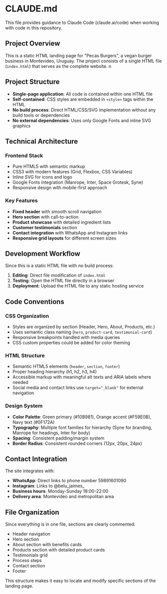 # CLAUDE.md

This file provides guidance to Claude Code (claude.ai/code) when working with code in this repository.

## Project Overview

This is a static HTML landing page for "Pecas Burgers", a vegan burger business in Montevideo, Uruguay. The project consists of a single HTML file (`index.html`) that serves as the complete website.
n
## Project Structure

- **Single-page application**: All code is contained within one HTML file
- **Self-contained**: CSS styles are embedded in `<style>` tags within the HTML
- **No build process**: Direct HTML/CSS/SVG implementation without any build tools or dependencies
- **No external dependencies**: Uses only Google Fonts and inline SVG graphics

## Technical Architecture

### Frontend Stack
- Pure HTML5 with semantic markup
- CSS3 with modern features (Grid, Flexbox, CSS Variables)
- Inline SVG for icons and logo
- Google Fonts integration (Manrope, Inter, Space Grotesk, Syne)
- Responsive design with mobile-first approach

### Key Features
- **Fixed header** with smooth scroll navigation
- **Hero section** with call-to-action
- **Product showcase** with detailed ingredient lists
- **Customer testimonials** section
- **Contact integration** with WhatsApp and Instagram links
- **Responsive grid layouts** for different screen sizes

## Development Workflow

Since this is a static HTML file with no build process:

1. **Editing**: Direct file modification of `index.html`
2. **Testing**: Open the HTML file directly in a browser
3. **Deployment**: Upload the HTML file to any static hosting service

## Code Conventions

### CSS Organization
- Styles are organized by section (Header, Hero, About, Products, etc.)
- Uses semantic class naming (`hero`, `product-card`, `testimonial-card`)
- Responsive breakpoints handled with media queries
- CSS custom properties could be added for color theming

### HTML Structure
- Semantic HTML5 elements (`header`, `section`, `footer`)
- Proper heading hierarchy (h1, h2, h3, h4)
- Accessible markup with meaningful alt texts and ARIA labels where needed
- Social media and contact links use `target="_blank"` for external navigation

### Design System
- **Color Palette**: Green primary (#10B981), Orange accent (#F59E0B), Navy text (#0F172A)
- **Typography**: Multiple font families for hierarchy (Syne for branding, Manrope for headings, Inter for body)
- **Spacing**: Consistent padding/margin system
- **Border Radius**: Consistent rounded corners (12px, 20px, 24px)

## Contact Integration

The site integrates with:
- **WhatsApp**: Direct links to phone number 59891601090
- **Instagram**: Links to @belu_jaimes_
- **Business hours**: Monday-Sunday 18:00-22:00
- **Delivery area**: Montevideo and metropolitan area

## File Organization

Since everything is in one file, sections are clearly commented:
- Header navigation
- Hero section
- About section with benefits cards
- Products section with detailed product cards
- Testimonials grid
- Process steps
- Contact section
- Footer

This structure makes it easy to locate and modify specific sections of the landing page.